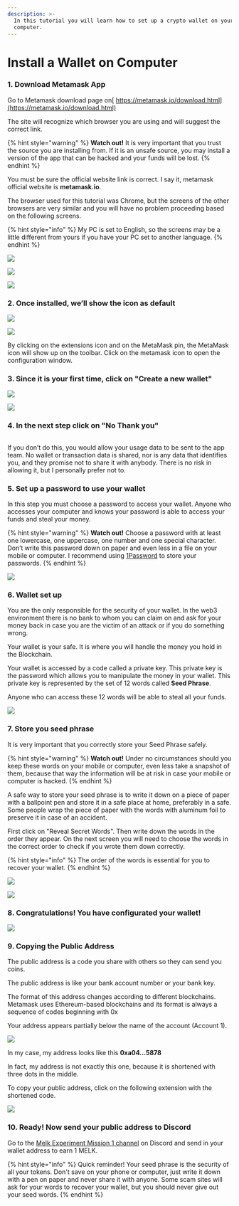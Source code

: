 ```yaml
---
description: >-
  In this tutorial you will learn how to set up a crypto wallet on your
  computer.
---
```


# Install a Wallet on Computer

### 1. Download Metamask App

Go to Metamask download page on[ https://metamask.io/download.html](https://metamask.io/download.html)​

The site will recognize which browser you are using and will suggest the correct link.

{% hint style="warning" %}
**Watch out!** It is very important that you trust the source you are installing from. If it is an unsafe source, you may install a version of the app that can be hacked and your funds will be lost.
{% endhint %}

You must be sure the official website link is correct. I say it, metamask official website is **metamask.io**.

The browser used for this tutorial was Chrome, but the screens of the other browsers are very similar and you will have no problem proceeding based on the following screens.

{% hint style="info" %}
My PC is set to English, so the screens may be a little different from yours if you have your PC set to another language.
{% endhint %}

![](../../.gitbook/assets/Screen\_Shot\_2022-01-16\_at\_18\_36\_19.png)

![](../../.gitbook/assets/MetaMask\_-\_Chrome\_Web\_Store-3.png)

![](../../.gitbook/assets/MetaMask\_-\_Chrome\_Web\_Store-2.png)

### 2. Once installed, we’ll show the icon as default

![](../../.gitbook/assets/MetaMask\_-\_Chrome\_Web\_Store-4.png)

![](../../.gitbook/assets/Extensions\_and\_MetaMask\_-\_Chrome\_Web\_Store.png)

By clicking on the extensions icon and on the MetaMask pin, the MetaMask icon will show up on the toolbar. Click on the metamask icon to open the configuration window.

### 3. Since it is your first time, click on "Create a new wallet"

![](../../.gitbook/assets/MetaMask.png)

![](../../.gitbook/assets/MetaMask-2.png)

### 4. In the next step click on "No Thank you"

<figure><img src="../../.gitbook/assets/MetaMask-3.png" alt=""><figcaption></figcaption></figure>

If you don’t do this, you would allow your usage data to be sent to the app team. No wallet or transaction data is shared, nor is any data that identifies you, and they promise not to share it with anybody. There is no risk in allowing it, but I personally prefer not to.

### 5. Set up a password to use your wallet

In this step you must choose a password to access your wallet. Anyone who accesses your computer and knows your password is able to access your funds and steal your money.

{% hint style="warning" %}
**Watch out!** Choose a password with at least one lowercase, one uppercase, one number and one special character. Don’t write this password down on paper and even less in a file on your mobile or computer. I recommend using [1Password](https://1password.com/pt/) to store your passwords.
{% endhint %}

![](../../.gitbook/assets/MetaMask-6.png)

### **6.** Wallet set up

You are the only responsible for the security of your wallet. In the web3 environment there is no bank to whom you can claim on and ask for your money back in case you are the victim of an attack or if you do something wrong.

Your wallet is your safe. It is where you will handle the money you hold in the Blockchain.

Your wallet is accessed by a code called a private key. This private key is the password which allows you to manipulate the money in your wallet. This private key is represented by the set of 12 words called **Seed Phrase**.

Anyone who can access these 12 words will be able to steal all your funds.

![](../../.gitbook/assets/MetaMask-5.png)

### **7.** Store you seed phrase

It is very important that you correctly store your Seed Phrase safely.

{% hint style="warning" %}
**Watch out!** Under no circumstances should you keep these words on your mobile or computer, even less take a snapshot of them, because that way the information will be at risk in case your mobile or computer is hacked.
{% endhint %}

A safe way to store your seed phrase is to write it down on a piece of paper with a ballpoint pen and store it in a safe place at home, preferably in a safe. Some people wrap the piece of paper with the words with aluminum foil to preserve it in case of an accident.

First click on "Reveal Secret Words". Then write down the words in the order they appear. On the next screen you will need to choose the words in the correct order to check if you wrote them down correctly.

{% hint style="info" %}
The order of the words is essential for you to recover your wallet.
{% endhint %}

![](../../.gitbook/assets/MetaMask-7.png)

![](../../.gitbook/assets/MetaMask-8.png)

### 8. Congratulations! You have configurated your wallet!

![](../../.gitbook/assets/MetaMask-9.png)

### 9. Copying the Public Address

The public address is a code you share with others so they can send you coins.

The public address is like your bank account number or your bank key.

The format of this address changes according to different blockchains. Metamask uses Ethereum-based blockchains and its format is always a sequence of codes beginning with 0x

Your address appears partially below the name of the account (Account 1).

![](../../.gitbook/assets/MetaMask-10.png)

In my case, my address looks like this **0xa04...5878**

In fact, my address is not exactly this one, because it is shortened with three dots in the middle.

To copy your public address, click on the following extension with the shortened code.

![](<../../.gitbook/assets/Screen Shot 2022-01-16 at 18.57.51.png>)

### 10. Ready! Now send your public address to Discord

Go to the [Melk Experiment Mission 1 channel](https://discord.gg/2SjfbXw6pd) on Discord and send in your wallet address to earn 1 MELK.

{% hint style="info" %}
Quick reminder! Your seed phrase is the security of all your tokens. Don't save on your phone or computer, just write it down with a pen on paper and never share it with anyone. Some scam sites will ask for your words to recover your wallet, but you should never give out your seed words.
{% endhint %}
